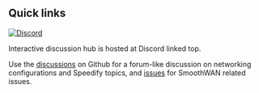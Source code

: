 <h2>Quick links</h2>

[![Discord](https://badgen.net/discord/members/AxSSjpgwjx)](https://discord.gg/AxSSjpgwjx)   


Interactive discussion hub is hosted at Discord linked top.  

Use the [discussions](https://github.com/TalalMash/SmoothWAN/discussions) on Github for a forum-like discussion on networking configurations and Speedify topics, and [issues](https://github.com/TalalMash/SmoothWAN/issues) for SmoothWAN related issues.  